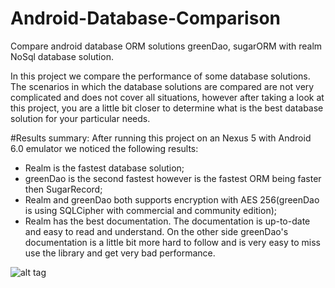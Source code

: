 # Android-Database-Comparison
Compare android database ORM solutions greenDao,  sugarORM with realm NoSql database solution.

In this project we compare the performance of some database solutions. The scenarios in which the database solutions are compared are not very complicated 
and does not cover all situations, however after taking a look at this project, you are a little bit closer to determine what is the best database solution for
your particular needs.

#Results summary:
After running this project on an Nexus 5 with Android 6.0 emulator we noticed the following results:
- Realm is the fastest database solution;
- greenDao is the second fastest however is the fastest ORM being faster then SugarRecord;
- Realm and greenDao both supports encryption with AES 256(greenDao is using SQLCipher with commercial and community edition);
- Realm has the best documentation. The documentation is up-to-date and easy to read and understand. On the other side greenDao's documentation
is a little bit more hard to follow and is very easy to miss use the library and get very bad performance.


![alt tag](https://raw.githubusercontent.com/viper123/Android-Database-Comparison/blob/master/Screenshot_1482420732.png)
